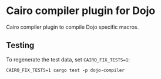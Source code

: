 # Cairo compiler plugin for Dojo

Cairo compiler plugin to compile Dojo specific macros.

## Testing

To regenerate the test data, set `CAIRO_FIX_TESTS=1`:

```
CAIRO_FIX_TESTS=1 cargo test -p dojo-compiler
```
